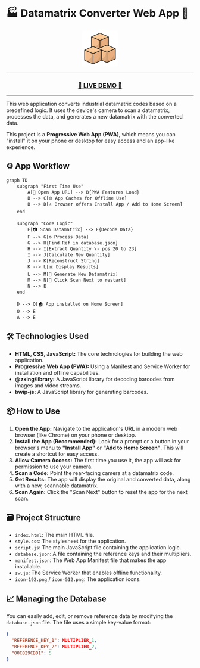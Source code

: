 # 🏭 Datamatrix Converter Web App 🔧

<p align="center">
  <img src="icon-192.png" alt="App Icon" width="96"/>
</p>

---

<h3 align="center">
  <a href="https://mghazali27.github.io/packof5/">🚀 LIVE DEMO 🚀</a>
</h3>

---

This web application converts industrial datamatrix codes based on a predefined logic. It uses the device's camera to scan a datamatrix, processes the data, and generates a new datamatrix with the converted data.

This project is a **Progressive Web App (PWA)**, which means you can "install" it on your phone or desktop for easy access and an app-like experience.

## ⚙️ App Workflow

```mermaid
graph TD
    subgraph "First Time Use"
        A[📱 Open App URL] --> B{PWA Features Load}
        B --> C[🌐 App Caches for Offline Use]
        B --> D[⭐ Browser offers Install App / Add to Home Screen]
    end

    subgraph "Core Logic"
        E[📷 Scan Datamatrix] --> F{Decode Data}
        F --> G[⚙️ Process Data]
        G --> H{Find Ref in database.json}
        H --> I[Extract Quantity \- pos 20 to 23]
        I --> J[Calculate New Quantity]
        J --> K[Reconstruct String]
        K --> L[📊 Display Results]
        L --> M[🔳 Generate New Datamatrix]
        M --> N[🔄 Click Scan Next to restart]
        N --> E
    end

    D --> O[🏠 App installed on Home Screen]
    O --> E
    A --> E
```

## 🛠️ Technologies Used

*   **HTML, CSS, JavaScript:** The core technologies for building the web application.
*   **Progressive Web App (PWA):** Using a Manifest and Service Worker for installation and offline capabilities.
*   **@zxing/library:** A JavaScript library for decoding barcodes from images and video streams.
*   **bwip-js:** A JavaScript library for generating barcodes.

## 📦 How to Use

1.  **Open the App:** Navigate to the application's URL in a modern web browser (like Chrome) on your phone or desktop.
2.  **Install the App (Recommended):** Look for a prompt or a button in your browser's menu to **"Install App"** or **"Add to Home Screen"**. This will create a shortcut for easy access.
3.  **Allow Camera Access:** The first time you use it, the app will ask for permission to use your camera.
4.  **Scan a Code:** Point the rear-facing camera at a datamatrix code.
5.  **Get Results:** The app will display the original and converted data, along with a new, scannable datamatrix.
6.  **Scan Again:** Click the "Scan Next" button to reset the app for the next scan.

## 🗃️ Project Structure

*   `index.html`: The main HTML file.
*   `style.css`: The stylesheet for the application.
*   `script.js`: The main JavaScript file containing the application logic.
*   `database.json`: A file containing the reference keys and their multipliers.
*   `manifest.json`: The Web App Manifest file that makes the app installable.
*   `sw.js`: The Service Worker that enables offline functionality.
*   `icon-192.png` / `icon-512.png`: The application icons.

## 📈 Managing the Database

You can easily add, edit, or remove reference data by modifying the `database.json` file. The file uses a simple key-value format:

```json
{
  "REFERENCE_KEY_1": MULTIPLIER_1,
  "REFERENCE_KEY_2": MULTIPLIER_2,
  "00C029CB01": 5
}
